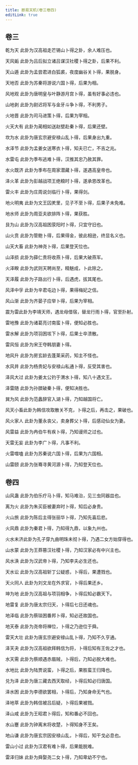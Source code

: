 ```yaml
---
title: 断易天机(卷三卷四)
editLink: true
---
```


## 卷三

乾为天 此卦为汉高祖走芒锡山卜得之卦，余人难压也。

天风姤 此卦为吕后拟立诸吕谋汉社稷卜得之卦，后果不利。

天山遁 此卦为孟尝君进白狐裘，夜度幽谷关卜得，果脱身。

天地否 此卦为苏秦将游说六国卜得，后果为相。

风地观 此卦为唐明皇与叶静游月宫卜得，虽有好事必违也。

山地剥 此卦为尉迟将军与金牙斗争卜得，不利男子。

火地晋 此卦为司马进策卜得，后果为宰相。

火天大有 此卦为蔺相如送赵壁赴秦卜得，后果还壁。

坎为水 此卦为唐玄宗避安禄山乱卜得，后果身出九重。

水泽节 此卦为孟姜女送寒衣卜得，知夫已亡，不吉之兆。

水雷屯 此卦为季布逃难卜得，汉推其忠乃赦其罪。

水火既济 此卦为季布在周家潜藏卜得，遂遇高皇帝也。

泽火革 此卦为彭越战项王绝粮时卜得，遂承恩改革也。

雷火丰 此卦为庄周说剑临行卜得，果得剑。

地火明夷 此卦为文王囚羑里，见子不至卜得，后果子未免难。

地水师 此卦为周亚夫欲排阵卜得，果获胜。

艮为山 此卦为汉高祖困荥阳时卜得，只宜守旧也。

山火贲 此卦为管鲍卜得，后果得金，彼此相逊，终显名义也。

山天大畜 此卦为神尧卜得，后果登天位也。

山泽损 此卦为薛仁贵将收燕卜得，后果大破燕军。

火泽睽 此卦为武则天聘尚至，精魅成，卜此除之。

天泽履 此卦为子路出行卜得，后遇虎，拔其尾也。

风泽中孚 此卦为辛君屯边卜得，果得梅妃之信。

风山渐 此卦为齐晏子应举卜得，后果为宰相。

震为雷此卦为李靖天师，遇龙母借宿，替龙行雨卜得，官至扑射。

雷地豫 此卦为诸葛亮讨南蛮卜得，便知必胜也。

雷水解 此卦为项羽困垓下卜得，后果士卒溃散。

雷风恒 此卦为宋王夺韩朋妻卜得。

地风升 此卦为房玄龄去蓬莱采药，知主不怪也。

水风井 此卦为杨贵妃与安禄山私通卜得，反受其害也。

泽风大过 此卦为姜太公钓于渭水卜得，知八十遇文王。

泽雷随 此卦为孙膑破秦卜得，便知决胜也。

巽为风 此卦为范蠡辞官入湖卜得，乃知越国将亡。

风天小畜此卦为韩信攻取散关不克，卜得之后，再击之，果破也。

风火家人 此卦为董永丧父，卖身葬父卜得，后感动仙女为妻。

风雷益 此卦为冉伯牛有疾卜得，乃知谩师之过也。

天雷无妄 此卦为李广卜得，凡事不利。

火雷噬嗑 此卦为苏秦说六国卜得，后果为六国相。

山雷颐 此卦为张骞寻黄河源卜得，乃知登天位也。

## 卷四

山风蛊 此卦为伯乐疗马卜得，知马难治，见三虫同器皿也。

离为火 此卦为朱买臣被妻弃时卜得，知后必身贵。

火山旅 此卦为陈后主得张丽华卜得，乃知先喜后悲。

火风鼎 此卦为秦君卜得，乃知得九鼎，以象九州也。

火水未济此卦为孔子穿九曲明珠未彻卜得，乃遇二女方始穿得也。

山水蒙 此卦为王莽篡汉社稷卜得，乃知汉家必有中兴主也。

风水涣 此卦为汉武帝卜得，乃知李夫必生还也。

天水讼 此卦为汉高祖斩丁公疑惑，卜得后，果遭戮也。

天火同人 此卦为刘文龙在外求官，卜得后果还乡。

坤为地 此卦为汉高祖与项羽相争，卜得后知必霸天下。

地雷复 此卦为唐太宗归天，卜得后七日还魂也。

地泽临 此卦为蔡琰困番邦卜得，知必还故国也。

地天泰 此卦为尧帝将禅位，卜得之乃逊位于舜。

雷天大壮 此卦为唐玄宗避安禄山乱卜得，乃知不久亨通。

泽天夬 此卦为汉高祖欲拜韩信为将，卜得后知有王佐之才也。

水天需 此卦为蔡顺遇赤眉贼，卜得后，乃知必脱大难也。

水地比 此卦为陆贾说蛮，卜得之后，果胜蛮王归降也。

兑为泽 此卦为唐三藏去西天取经，卜得后知必归唐国。

泽水困 此卦为李德欲罢相，卜得后，乃知身命无气也。

泽地萃 此卦为韩信被吕后疑，卜得后果被戮。

泽山咸 此卦为王昭君卜得后，知和番必不回也。

水山蹇 此卦为钟离末将收楚，卜得知身不王矣。

地山谦 此卦为唐玄宗因安禄山乱，卜得后，知干戈必息也。

雷山小过 此卦为汉君有难卜得，后果能脱难。

雷泽归妹 此卦为舜娶尧二女卜得，乃知卑幼不宁也。
